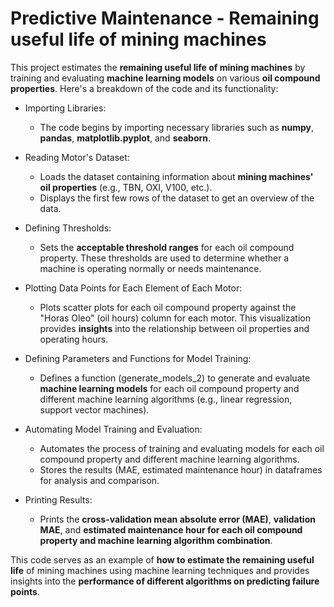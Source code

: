 # Predictive Maintenance - Remaining useful life of mining machines

This project estimates the **remaining useful life of mining machines** by training and evaluating **machine learning models** on various **oil compound properties**. Here's a breakdown of the code and its functionality:

- Importing Libraries:
  - The code begins by importing necessary libraries such as **numpy**, **pandas**, **matplotlib.pyplot**, and **seaborn**.

- Reading Motor's Dataset:
  - Loads the dataset containing information about **mining machines' oil properties** (e.g., TBN, OXI, V100, etc.).
  - Displays the first few rows of the dataset to get an overview of the data.

- Defining Thresholds:
  - Sets the **acceptable threshold ranges** for each oil compound property. These thresholds are used to determine whether a machine is operating normally or needs maintenance.

- Plotting Data Points for Each Element of Each Motor:
  - Plots scatter plots for each oil compound property against the "Horas Oleo" (oil hours) column for each motor. This visualization provides **insights** into the relationship between oil properties and operating hours.

- Defining Parameters and Functions for Model Training:
  - Defines a function (generate_models_2) to generate and evaluate **machine learning models** for each oil compound property and different machine learning algorithms (e.g., linear regression, support vector machines).

- Automating Model Training and Evaluation:
  - Automates the process of training and evaluating models for each oil compound property and different machine learning algorithms.
  - Stores the results (MAE, estimated maintenance hour) in dataframes for analysis and comparison.

- Printing Results:
  - Prints the **cross-validation mean absolute error (MAE)**, **validation MAE**, and **estimated maintenance hour for each oil compound property and machine learning algorithm combination**.

This code serves as an example of **how to estimate the remaining useful life** of mining machines using machine learning techniques and provides insights into the **performance of different algorithms on predicting failure points**.
